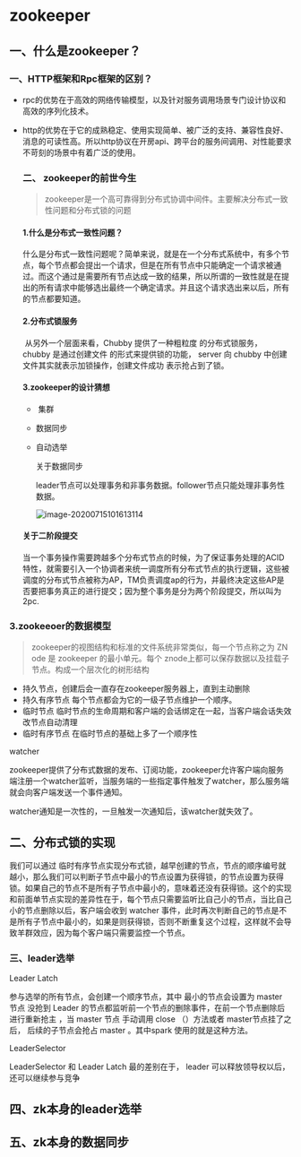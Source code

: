 # zookeeper

## 一、什么是zookeeper？

###        一、HTTP框架和Rpc框架的区别？

- rpc的优势在于高效的网络传输模型，以及针对服务调用场景专门设计协议和高效的序列化技术。

- http的优势在于它的成熟稳定、使用实现简单、被广泛的支持、兼容性良好、消息的可读性高。所以http协议在开房api、跨平台的服务间调用、对性能要求不苛刻的场景中有着广泛的使用。

  ### 二、 zookeeper的前世今生

  > zookeeper是一个高可靠得到分布式协调中间件。主要解决分布式一致性问题和分布式锁的问题

  #### 1.什么是分布式一致性问题？

  ​         什么是分布式一致性问题呢？简单来说，就是在一个分布式系统中，有多个节点，每个节点都会提出一个请求，但是在所有节点中只能确定一个请求被通过。而这个通过是需要所有节点达成一致的结果，所以所谓的一致性就是在提出的所有请求中能够选出最终一个确定请求。并且这个请求选出来以后，所有的节点都要知道。

  #### 2.分布式锁服务

  ​      从另外一个层面来看，Chubby 提供了一种粗粒度 的分布式锁服务， chubby 是通过创建文件
  的形式来提供锁的功能， server 向 chubby 中创建文件其实就表示加锁操作，创建文件成功
  表示抢占到了锁。 

  #### 3.zookeeper的设计猜想

  - ​		集群
  - 数据同步

  - 自动选举

    关于数据同步

    leader节点可以处理事务和非事务数据。follower节点只能处理非事务性数据。

    

    ![image-20200715101613114](https://gitee.com/anqingjieer/pengbo/raw/master/img/20200715101624.png)

  #### 关于二阶段提交 

  ​	当一个事务操作需要跨越多个分布式节点的时候，为了保证事务处理的ACID特性，就需要引入一个协调者来统一调度所有分布式节点的执行逻辑，这些被调度的分布式节点被称为AP，TM负责调度ap的行为，并最终决定这些AP是否要把事务真正的进行提交；因为整个事务是分为两个阶段提交，所以叫为2pc.

###     3.zookeeoer的数据模型

> zookeeper的视图结构和标准的文件系统非常类似，每一个节点称之为 ZN ode 是 zookeeper 的最小单元。每个 znode上都可以保存数据以及挂载子节点。构成一个层次化的树形结构

- 持久节点，创建后会一直存在zookeeper服务器上，直到主动删除
- 持久有序节点 每个节点都会为它的一级子节点维护一个顺序。
- 临时节点  临时节点的生命周期和客户端的会话绑定在一起，当客户端会话失效改节点自动清理
- 临时有序节点   在临时节点的基础上多了一个顺序性

watcher

zookeeper提供了分布式数据的发布、订阅功能，zookeeper允许客户端向服务端注册一个watcher监听，当服务端的一些指定事件触发了watcher，那么服务端就会向客户端发送一个事件通知。

watcher通知是一次性的，一旦触发一次通知后，该watcher就失效了。

## 二、分布式锁的实现

我们可以通过  临时有序节点实现分布式锁，越早创建的节点，节点的顺序编号就越小，那么我们可以判断子节点中最小的节点设置为获得锁，的节点设置为获得锁。如果自己的节点不是所有子节点中最小的，意味着还没有获得锁。这个的实现和前面单节点实现的差异性在于，每个节点只需要监听比自己小的节点，当比自己小的节点删除以后，客户端会收到 watcher 事件，此时再次判断自己的节点是不是所有子节点中最小的，如果是则获得锁，否则不断重复这个过程，这样就不会导致羊群效应，因为每个客户端只需要监控一个节点。

### 三、leader选举



Leader Latch

参与选举的所有节点，会创建一个顺序节点，其中 最小的节点会设置为 master 节点 没抢到 Leader 的节点都监听前一个节点的删除事件，在前一个节点删除后进行重新抢主 ，当 master 节点 手动调用 close （）方法或者 master节点挂了之后， 后续的子节点会抢占 master 。其中spark 使用的就是这种方法。

LeaderSelector

LeaderSelector 和 Leader Latch 最的差别在于， leader
可以释放领导权以后，还可以继续参与竞争

## 四、zk本身的leader选举

## 五、zk本身的数据同步









